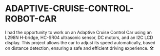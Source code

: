 # ADAPTIVE-CRUISE-CONTROL-ROBOT-CAR
I had the opportunity to work on an Adaptive Cruise Control Car using an L298N H-bridge, HC-SR04 ultrasonic sensor, DC motors, and an I2C LCD display. This project allows the car to adjust its speed automatically, based on distance detection, ensuring a safe and efficient driving experience. 🛠️
